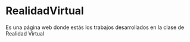 # RealidadVirtual
Es una página web donde estás los trabajos desarrollados en la clase de Realidad Virtual
